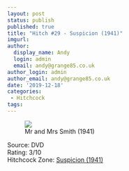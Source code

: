 ```yaml
---
layout: post
status: publish
published: true
title: "Hitch #29 - Suspicion (1941)"
imgurl: 
author:
  display_name: Andy
  login: admin
  email: andy@grange85.co.uk
author_login: admin
author_email: andy@grange85.co.uk
date: '2019-12-18'
categories:
 - Hitchcock
tags:
---
```

<figure class="aligncenter"><img src="https://thejar.hitchcock.zone/files/gallery/org/8000.jpg" class="img-responsive" /><figcaption>Mr and Mrs Smith (1941)</figcaption></figure>

Source: DVD  
Rating: 3/10  
Hitchcock Zone: [Suspicion (1941)](https://the.hitchcock.zone/wiki/Suspicion_(1941))

